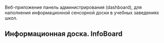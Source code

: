 Веб-приложение панель администрирования (dashboard), для наполнения информационной сенсорной доски в учебных заведениях школ. 
## Информационная доска. InfoBoard




